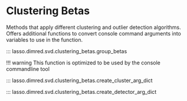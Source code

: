 # Clustering Betas

Methods that apply different clustering and outlier detection
algorithms. Offers additional functions to convert console command
arguments into variables to use in the function.

::: lasso.dimred.svd.clustering_betas.group_betas

!!! warning
    This function is optimized to be used by the console commandline tool

::: lasso.dimred.svd.clustering_betas.create_cluster_arg_dict

::: lasso.dimred.svd.clustering_betas.create_detector_arg_dict
